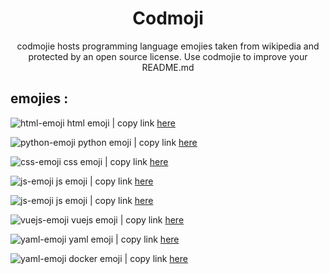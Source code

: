 <h1 align="center">Codmoji</h1>

<p align="center">
codmojie hosts programming language emojies taken from wikipedia and protected by an open source license. Use codmojie to improve your README.md
</p>

## emojies :


![html-emoji](src/emoji/html.png)   html emoji | copy link [here](https://yannis-mlgrn.github.io/codmoji/src/emoji/html.png)

![python-emoji](src/emoji/python.png)   python emoji | copy link [here](https://yannis-mlgrn.github.io/codmoji/src/emoji/python.png)

![css-emoji](src/emoji/css.png) css emoji | copy link [here](https://yannis-mlgrn.github.io/codmoji/src/emoji/css.png)

![js-emoji](src/emoji/js.png) js emoji | copy link [here](https://yannis-mlgrn.github.io/codmoji/src/emoji/js.png)

![js-emoji](src/emoji/js2.png) js emoji | copy link [here](https://yannis-mlgrn.github.io/codmoji/src/emoji/js2.png)

![vuejs-emoji](src/emoji/vuejs.png) vuejs emoji | copy link [here](https://yannis-mlgrn.github.io/codmoji/src/emoji/vuejs.png)

![yaml-emoji](src/emoji/yaml.png) yaml emoji | copy link [here](https://yannis-mlgrn.github.io/codmoji/src/emoji/yaml.png)

![yaml-emoji](src/emoji/docker.png) docker emoji | copy link [here](https://yannis-mlgrn.github.io/codmoji/src/emoji/docker.png)
